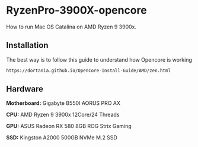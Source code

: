 # RyzenPro-3900X-opencore

How to run Mac OS Catalina on AMD Ryzen 9 3900x.

## Installation

The best way is to follow this guide to understand how Opencore is working

```bash
https://dortania.github.io/OpenCore-Install-Guide/AMD/zen.html
```

## Hardware

**Motherboard:** Gigabyte B550I AORUS PRO AX

**CPU:** AMD Ryzen 9 3900x 12Core/24 Threads 

**GPU:** ASUS Radeon RX 580 8GB ROG Strix Gaming 

**SSD:** Kingston A2000 500GB NVMe M.2 SSD